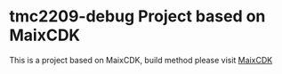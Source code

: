 tmc2209-debug Project based on MaixCDK
====





This is a project based on MaixCDK, build method please visit [MaixCDK](https://github.com/sipeed/MaixCDK)

